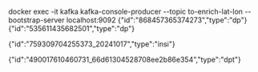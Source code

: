 docker exec -it kafka kafka-console-producer --topic to-enrich-lat-lon --bootstrap-server localhost:9092
{"id":"868457365374273","type":"dp"}
{"id":"535611435682501","type":"dp"}

{"id":"759309704255373_20241017","type":"insi"}

{"id":"490017610460731_66d61304528708ee2b86e354","type":"dpt"}
